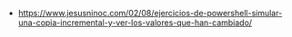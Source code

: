 * https://www.jesusninoc.com/02/08/ejercicios-de-powershell-simular-una-copia-incremental-y-ver-los-valores-que-han-cambiado/
